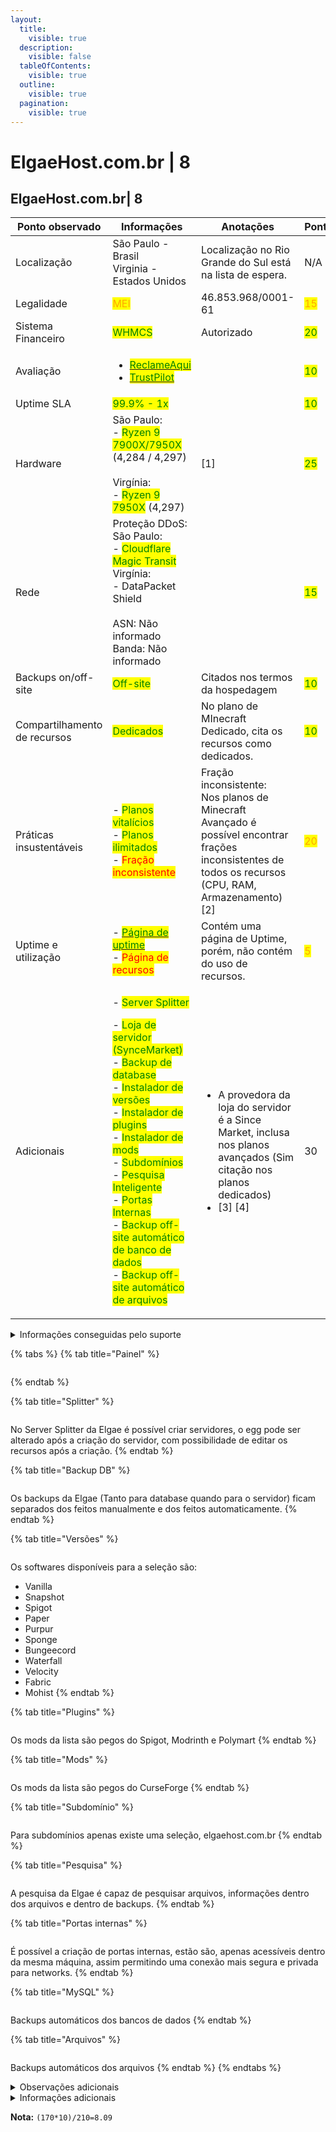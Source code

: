 ```yaml
---
layout:
  title:
    visible: true
  description:
    visible: false
  tableOfContents:
    visible: true
  outline:
    visible: true
  pagination:
    visible: true
---
```


# ElgaeHost.com.br | 8

## ElgaeHost.com.br| 8

<table><thead><tr><th width="192">Ponto observado</th><th width="240">Informações</th><th width="218">Anotações</th><th>Pontos</th></tr></thead><tbody><tr><td>Localização</td><td>São Paulo - Brasil<br>Virginia - Estados Unidos</td><td>Localização no Rio Grande do Sul está na lista de espera.<br></td><td>N/A</td></tr><tr><td>Legalidade</td><td><mark style="color:orange;">MEI</mark></td><td>46.853.968/0001-61</td><td><mark style="color:orange;">15</mark></td></tr><tr><td>Sistema Financeiro</td><td><mark style="color:green;">WHMCS</mark></td><td>Autorizado</td><td><mark style="color:green;">20</mark></td></tr><tr><td>Avaliação</td><td><ul><li><a href="https://www.reclameaqui.com.br/empresa/elgae-host/"><mark style="color:green;">ReclameAqui</mark></a></li><li><a href="https://br.trustpilot.com/review/elgaehost.com.br"><mark style="color:green;">TrustPilot</mark></a></li></ul></td><td></td><td><mark style="color:green;">10</mark></td></tr><tr><td>Uptime SLA</td><td><mark style="color:green;">99.9% - 1x</mark></td><td></td><td><mark style="color:green;">10</mark></td></tr><tr><td>Hardware</td><td>São Paulo:<br>- <mark style="color:green;">Ryzen 9 7900X/7950X</mark> (4,284 / 4,297)<br><br>Virgínia:<br>- <mark style="color:green;">Ryzen 9 7950X</mark> (4,297)</td><td>[1]</td><td><mark style="color:green;">25</mark></td></tr><tr><td>Rede</td><td>Proteção DDoS:<br>São Paulo:<br>- <mark style="color:green;">Cloudflare Magic Transit</mark><br>Virgínia:<br>- DataPacket Shield<br><br>ASN: Não informado<br>Banda: Não informado</td><td></td><td><mark style="color:green;">15</mark></td></tr><tr><td>Backups on/off-site</td><td><mark style="color:green;">Off-site</mark></td><td>Citados nos termos da hospedagem</td><td><mark style="color:green;">10</mark></td></tr><tr><td>Compartilhamento de recursos</td><td><mark style="color:green;">Dedicados</mark></td><td>No plano de MInecraft Dedicado, cita os recursos como dedicados.</td><td><mark style="color:green;">10</mark></td></tr><tr><td>Práticas insustentáveis</td><td>- <mark style="color:green;">Planos vitalícios</mark><br>- <mark style="color:green;">Planos ilimitados</mark><br>- <mark style="color:red;">Fração inconsistente</mark></td><td>Fração inconsistente:<br>Nos planos de Minecraft Avançado é possível encontrar frações inconsistentes de todos os recursos (CPU, RAM, Armazenamento) [2]</td><td><mark style="color:orange;">20</mark></td></tr><tr><td>Uptime e utilização</td><td>- <a href="https://elgaehost.statuspage.io/"><mark style="color:green;">Página de uptime</mark></a><br>- <mark style="color:red;">Página de recursos</mark></td><td>Contém uma página de Uptime, porém, não contém do uso de recursos.</td><td><mark style="color:orange;">5</mark></td></tr><tr><td>Adicionais</td><td><p>- <mark style="color:green;">Server Splitter</mark></p><p>- <mark style="color:green;">Loja de servidor (SynceMarket)</mark><br>- <mark style="color:green;">Backup de database</mark><br>- <mark style="color:green;">Instalador de versões</mark><br>- <mark style="color:green;">Instalador de plugins</mark><br>- <mark style="color:green;">Instalador de mods</mark><br>- <mark style="color:green;">Subdomínios</mark><br>- <mark style="color:green;">Pesquisa Inteligente</mark><br>- <mark style="color:green;">Portas Internas</mark><br>- <mark style="color:green;">Backup off-site automático de banco de dados</mark><br>- <mark style="color:green;">Backup off-site automático de arquivos</mark></p></td><td><ul><li>A provedora da loja do servidor é a Since Market, inclusa nos planos avançados (Sim citação nos planos dedicados)</li><li>[3] [4]</li></ul></td><td>30</td></tr></tbody></table>

<details>

<summary>Informações conseguidas pelo suporte</summary>

N/A

</details>

{% tabs %}
{% tab title="Painel" %}
<figure><img src="../../../.gitbook/assets/image (5) (1) (1).png" alt=""><figcaption></figcaption></figure>
{% endtab %}

{% tab title="Splitter" %}
<figure><img src="../../../.gitbook/assets/image (6) (1) (1).png" alt=""><figcaption></figcaption></figure>

No Server Splitter da Elgae é possível criar servidores, o egg pode ser alterado após a criação do servidor, com possibilidade de editar os recursos após a criação.
{% endtab %}

{% tab title="Backup DB" %}
<figure><img src="../../../.gitbook/assets/image (32).png" alt=""><figcaption></figcaption></figure>

Os backups da Elgae (Tanto para database quando para o servidor) ficam separados dos feitos manualmente e dos feitos automaticamente.
{% endtab %}

{% tab title="Versões" %}
<figure><img src="../../../.gitbook/assets/image (30).png" alt=""><figcaption></figcaption></figure>

Os softwares disponíveis para a seleção são:

* Vanilla
* Snapshot
* Spigot
* Paper
* Purpur
* Sponge
* Bungeecord
* Waterfall
* Velocity
* Fabric
* Mohist
{% endtab %}

{% tab title="Plugins" %}
<figure><img src="../../../.gitbook/assets/image (8) (1).png" alt=""><figcaption></figcaption></figure>

Os mods da lista são pegos do Spigot, Modrinth e Polymart
{% endtab %}

{% tab title="Mods" %}
<figure><img src="../../../.gitbook/assets/image (14).png" alt=""><figcaption></figcaption></figure>

Os mods da lista são pegos do CurseForge
{% endtab %}

{% tab title="Subdomínio" %}
<figure><img src="../../../.gitbook/assets/image (29).png" alt=""><figcaption></figcaption></figure>

Para subdomínios apenas existe uma seleção, elgaehost.com.br
{% endtab %}

{% tab title="Pesquisa" %}
<figure><img src="../../../.gitbook/assets/image (3) (1) (1).png" alt=""><figcaption></figcaption></figure>

A pesquisa da Elgae é capaz de pesquisar arquivos, informações dentro dos arquivos e dentro de backups.
{% endtab %}

{% tab title="Portas internas" %}
<figure><img src="../../../.gitbook/assets/image (34).png" alt=""><figcaption></figcaption></figure>

É possível a criação de portas internas, estão são, apenas acessíveis dentro da mesma máquina, assim permitindo uma conexão mais segura e privada para networks.
{% endtab %}

{% tab title="MySQL" %}
<figure><img src="../../../.gitbook/assets/image (43).png" alt=""><figcaption></figcaption></figure>

Backups automáticos dos bancos de dados
{% endtab %}

{% tab title="Arquivos" %}
<figure><img src="../../../.gitbook/assets/image (44).png" alt=""><figcaption></figcaption></figure>

Backups automáticos dos arquivos
{% endtab %}
{% endtabs %}

<details>

<summary>Observações adicionais</summary>

\[1] - Também pode se ter o Ryzen 9 7950X3D na hospedagem da Virgínia, não está citado no website.\
![](<../../../.gitbook/assets/image (6) (1).png>)

\[2] - Fração inconsistente encontrada em todos os planos do Minecraft Avançado, alguns exemplos estão a seguir:\
![](<../../../.gitbook/assets/image (9).png>)![](<../../../.gitbook/assets/image (10).png>)

As prints acima são dos planos de 4GB e 8GB de RAM, respectivamente.\
O plano de 4GB de ram contém 4vCPU e 20GB de armazenamento, e o de 8GB contém 9vCPU e 100GB de armazenamento.\
Para a fração não ser inconsistente nessa comparação, o de 8GB deveria ter 8vCPU e 40GB de armazenamento, ou o de 4GB ter 4.5vCPU e 50GB de armazenamento.

<img src="../../../.gitbook/assets/image (11).png" alt="" data-size="original"><img src="../../../.gitbook/assets/image (12).png" alt="" data-size="original">

Também é possível notar a fração inconsistente nos planos de 16GB e de 32GB, prints acima, respectivamente.\
Esses planos, enquanto a comparação dos dois sobre o SSD não está inconsistente, estaria inconsistente na parte da vCPU, o de 32GB deveria ter 28vCPU, ou o de 16GB ter 10vCPU.

Essa fração inconsistente pode ser observada com todos os planos.

\[3] - As informações dos adicionais do painel estão incompletas no website, enquanto isso não é de nenhum modo ruim no ranking, foi necessária uma hospedagem de testes para conseguir a lista completa.

\[4] - Último dia que as informações sobre os adicionais foram atualizadas: 27/01/2024

</details>

<details>

<summary>Informações adicionais</summary>

Link do website no wayback machine: [https://web.archive.org/web/20240406124201/https://www.elgaehost.com.br/pt](https://web.archive.org/web/20240406124201/https://www.elgaehost.com.br/pt)

</details>

**Nota:** `(170*10)/210=8.09`
